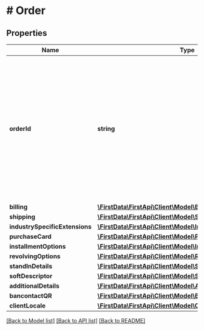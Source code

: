 # # Order

## Properties

Name | Type | Description | Notes
------------ | ------------- | ------------- | -------------
**orderId** | **string** | Note - Client Order ID if supplied by client. If not supplied by client, IPG will generate. The first 12 alphanumeric digits are passed down to Fiserv Enterprise reporting tool, Clientline and Data File Manager (DFM). | [optional] 
**billing** | [**\FirstData\FirstApi\Client\Model\Billing**](Billing.md) |  | [optional] 
**shipping** | [**\FirstData\FirstApi\Client\Model\Shipping**](Shipping.md) |  | [optional] 
**industrySpecificExtensions** | [**\FirstData\FirstApi\Client\Model\IndustrySpecificExtensions**](IndustrySpecificExtensions.md) |  | [optional] 
**purchaseCard** | [**\FirstData\FirstApi\Client\Model\PurchaseCards**](PurchaseCards.md) |  | [optional] 
**installmentOptions** | [**\FirstData\FirstApi\Client\Model\InstallmentOptions**](InstallmentOptions.md) |  | [optional] 
**revolvingOptions** | [**\FirstData\FirstApi\Client\Model\RevolvingOptions**](RevolvingOptions.md) |  | [optional] 
**standInDetails** | [**\FirstData\FirstApi\Client\Model\StandInDetails**](StandInDetails.md) |  | [optional] 
**softDescriptor** | [**\FirstData\FirstApi\Client\Model\SoftDescriptor**](SoftDescriptor.md) |  | [optional] 
**additionalDetails** | [**\FirstData\FirstApi\Client\Model\AdditionalDetails**](AdditionalDetails.md) |  | [optional] 
**bancontactQR** | [**\FirstData\FirstApi\Client\Model\BancontactQR**](BancontactQR.md) |  | [optional] 
**clientLocale** | [**\FirstData\FirstApi\Client\Model\ClientLocale**](ClientLocale.md) |  | [optional] 

[[Back to Model list]](../../README.md#documentation-for-models) [[Back to API list]](../../README.md#documentation-for-api-endpoints) [[Back to README]](../../README.md)


